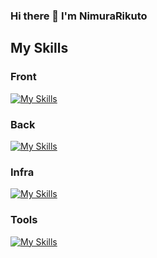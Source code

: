 ### Hi there 👋 I'm NimuraRikuto

## My Skills
### Front
[![My Skills](https://skillicons.dev/icons?i=js,typescript,vue,react,next,html,css,bootstrap)](https://skillicons.dev)

### Back
[![My Skills](https://skillicons.dev/icons?i=java,ruby,rails,mysql,python)](https://skillicons.dev)

### Infra
[![My Skills](https://skillicons.dev/icons?i=vercel,netlify)](https://skillicons.dev)

### Tools
[![My Skills](https://skillicons.dev/icons?i=github,git,vscode,vim,jenkins)](https://skillicons.dev)
